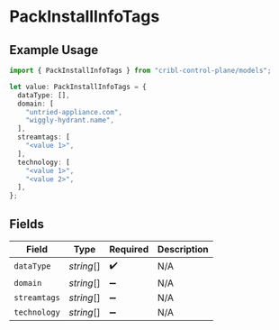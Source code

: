 # PackInstallInfoTags

## Example Usage

```typescript
import { PackInstallInfoTags } from "cribl-control-plane/models";

let value: PackInstallInfoTags = {
  dataType: [],
  domain: [
    "untried-appliance.com",
    "wiggly-hydrant.name",
  ],
  streamtags: [
    "<value 1>",
  ],
  technology: [
    "<value 1>",
    "<value 2>",
  ],
};
```

## Fields

| Field              | Type               | Required           | Description        |
| ------------------ | ------------------ | ------------------ | ------------------ |
| `dataType`         | *string*[]         | :heavy_check_mark: | N/A                |
| `domain`           | *string*[]         | :heavy_minus_sign: | N/A                |
| `streamtags`       | *string*[]         | :heavy_minus_sign: | N/A                |
| `technology`       | *string*[]         | :heavy_minus_sign: | N/A                |